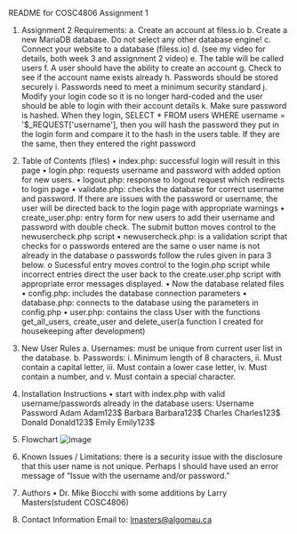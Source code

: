 README for COSC4806 Assignment 1
1.	Assignment 2 Requirements:
a.	Create an account at filess.io
b.	Create a new MariaDB database. Do not select any other database engine!
c.	Connect your website to a database (filess.io)
d.	(see my video for details, both week 3 and assignment 2 video)
e.	The table will be called users
f.	A user should have the ability to create an account
g.	Check to see if the account name exists already
h.	Passwords should be stored securely
i.	Passwords need to meet a minimum security standard
j.	Modify your login code so it is no longer hard-coded and the user should be able to login with their account details
k.	Make sure password is hashed. When they login, SELECT * FROM users WHERE username = '$_REQUEST['username'], then you will hash the password they put in the login form and compare it to the hash in the users table. If they are the same, then they entered the right password
2.	Table of Contents (files)
•	index.php: successful login will result in this page
•	login.php:  requests username and password with added option for new users.
•	logout.php: response to logout request which redirects to login page
•	validate.php:  checks the database for correct username and password.  If there are issues with the password or username, the user will be directed back to the login page with appropriate warnings
•	create_user.php:  entry form for new users to add their username and password with double check.  The submit button moves control to the newusercheck.php script
•	newusercheck.php: is a validation script that checks for
o	passwords entered are the same
o	user name is not already in the database
o	passwords follow the rules given in para 3 below.
o	Sucessful entry moves control to the login.php script while incorrect entries direct the user back to the create.user.php script with appropriate error messages displayed.
•	Now the database related files
•	config.php:  includes the database connection parameters
•	database.php:  connects to the database using the parameters in config.php
•	user.php:  contains the class User with the functions get_all_users, create_user and delete_user(a function I created for housekeeping after development)

3.	New User Rules 
a.	Usernames:  must be unique from current user list in the database.
b.	Passwords:
i.	Minimum length of 8 characters,
ii.	Must contain a capital letter,
iii.	Must contain a lower case letter,
iv.	Must contain a number, and
v.	Must contain a special character.
4. Installation Instructions
•	start with index.php with valid username/passwords already in the database users:
Username	Password
Adam	Adam123$
Barbara	Barbara123$
Charles	Charles123$
Donald	Donald123$
Emily	Emily123$

5. Flowchart
 ![image](https://github.com/user-attachments/assets/fb675921-dcde-46a1-9844-14d19388c237)

6. Known Issues / Limitations:  there is a security issue with the disclosure that this user name is not unique.  Perhaps I should have used an error message of “Issue with the username and/or password.”
7. Authors 
•	Dr. Mike Biocchi with some additions by Larry Masters(student COSC4806)
8. Contact Information
Email to:  lmasters@algomau.ca

